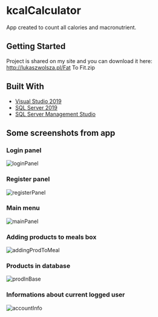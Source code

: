 # kcalCalculator

App created to count all calories and macronutrient.

## Getting Started

Project is shared on my site and you can download it here:
http://lukaszwolsza.pl/Fat To Fit.zip

## Built With

* [Visual Studio 2019](https://visualstudio.microsoft.com/pl/vs/) 
* [SQL Server 2019](https://www.microsoft.com/pl-pl/sql-server/sql-server-downloads) 
* [SQL Server Management Studio](https://docs.microsoft.com/en-us/sql/ssms/download-sql-server-management-studio-ssms?view=sql-server-ver15)


## Some screenshots from app

### Login panel
![loginPanel](https://user-images.githubusercontent.com/59096884/82827070-8456ca80-9eae-11ea-9bca-32e5be32ebbf.PNG)

### Register panel
![registerPanel](https://user-images.githubusercontent.com/59096884/82827095-95074080-9eae-11ea-9fd5-8acfde26c5cc.PNG)

### Main menu
![mainPanel](https://user-images.githubusercontent.com/59096884/82827115-a2242f80-9eae-11ea-8b31-7723202be913.PNG)

### Adding products to meals box
![addingProdToMeal](https://user-images.githubusercontent.com/59096884/82827146-b405d280-9eae-11ea-9237-46defe9220bb.PNG)

### Products in database
![prodInBase](https://user-images.githubusercontent.com/59096884/82827169-c08a2b00-9eae-11ea-85c0-55eb26ae6337.PNG)

### Informations about current logged user
![accountInfo](https://user-images.githubusercontent.com/59096884/82827200-d0a20a80-9eae-11ea-818c-a9e06e8945ad.PNG)




